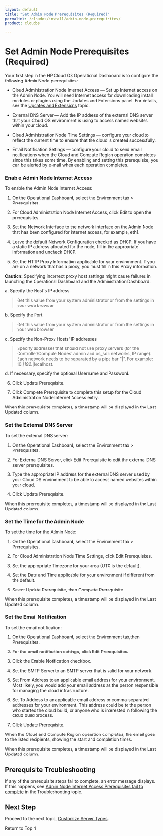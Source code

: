```yaml
---
layout: default
title: "Set Admin Node Prerequisites (Required)"
permalink: /cloudos/install/admin-node-prerequisites/
product: cloudos

---
```


<a name="_top"> </a>

# Set Admin Node Prerequisites (Required)

Your first step in the HP Cloud OS Operational Dashboard is to configure the following Admin Node prerequisites:

* Cloud Administration Node Internet Access &mdash; Set up Internet access on the Admin Node. You will need Internet access for downloading install modules or plugins using the Updates and Extensions panel. For details, see the [Updates and Extensions](/cloudos/install/updates-and-extensions/) topic.

* External DNS Server &mdash;  Add the IP address of the external DNS server that your Cloud OS environment is using to access named websites within your cloud.

* Cloud Administration Node Time Settings &mdash; configure your cloud to reflect the current time to ensure that the cloud is created successfully.

* Email Notification Settings &mdash; configure your cloud to send email notifications when the Cloud and Compute Region operation completes since this takes some time. By enabling and setting
this prerequisite, you can be alerted by e-mail when each operation completes.

### Enable Admin Node Internet Access

To enable the Admin Node Internet Access:

1. On the Operational Dashboard, select the Environment tab > Prerequisites.

2. For Cloud Administration Node Internet Access, click Edit to open the prerequisites.

3. Set the Network Interface to the network interface on the Admin Node that has been configured for internet access, for example, eth1.

4. Leave the default Network Configuration checked as DHCP. If you have a static IP address allocated for the node, fill in the appropriate information and uncheck DHCP.

5. Set the HTTP Proxy Information applicable for your environment. If you are on a network that has a proxy, you must fill in this Proxy information.

**Caution:** Specifying incorrect proxy host settings might cause failures in launching the Operational Dashboard and the Administration Dashboard.

 a. Specify the Host's IP address
 
> Get this value from your system administrator or from the settings in your web browser.
 
 b. Specify the Port

> Get this value from your system administrator or from the settings in your web browser.
 
 c. Specify the Non-Proxy Hosts' IP addresses
	 
> Specify addresses that should not use proxy servers (for the Controller/Compute Nodes' admin and os_sdn networks, IP range). Each network needs to be separated by a pipe bar "|". For example: 10.*|192.*|localhost.
 
 d. If necessary, specify the optional Username and Password.
 
6. Click Update Prerequisite.

7. Click Complete Prerequisite to complete this setup for the Cloud Administration Node Internet Access entry.

When this prerequisite completes, a timestamp will be displayed in the Last Updated column.

### Set the External DNS Server

To set the external DNS server:

1. On the Operational Dashboard, select the Environment tab > Prerequisites.

2. For External DNS Server, click Edit Prerequisite to edit the external DNS server prerequisites.

3. Type the appropriate IP address for the external DNS server used by your Cloud OS environment to be able to access named websites within your cloud.

4. Click Update Prerequisite.

When this prerequisite completes, a timestamp will be displayed in the Last Updated column.

### Set the Time for the Admin Node

To set the time for the Admin Node:

1. On the Operational Dashboard, select the Environment tab > Prerequisites.

2. For Cloud Administration Node Time Settings, click Edit Prerequisites.

3. Set the appropriate Timezone for your area (UTC is the default).

4. Set the Date and Time applicable for your environment if different from the default.
 
5. Select Update Prerequisite, then Complete Prerequisite.
 
When this prerequisite completes, a timestamp will be displayed in the Last Updated column.

### Set the Email Notification

To set the email notification:

1. On the Operational Dashboard, select the Environment tab,then Prerequisites.

2. For the email notification settings, click Edit Prerequisites.

3. Click the Enable Notification checkbox.

4. Set the SMTP Server to an SMTP server that is valid for your network.

5. Set From Address to an applicable email address for your environment. Most likely, you would add your email address as the person responsible for managing the cloud infrastructure.

6. Set To Address to an applicable email address or comma-separated addresses for your environment. This address could be to the person who started the cloud build, or anyone who is interested in following the cloud build process.

7. Click Update Prerequisite. 

When the Cloud and Compute Region operation completes, the email goes to the listed recipients, showing the start and completion times.

When this prerequisite completes, a timestamp will be displayed in the Last Updated column.

## Prerequisite Troubleshooting

If any of the prerequisite steps fail to complete, an error message displays.  If this happens, see [Admin Node Internet
Access Prerequisites fail to complete](/cloudos/troubleshooting/) in the Troubleshooting topic. 

## Next Step

Proceed to the next topic, [Customize Server Types](/cloudos/install/customize-server-types/). 

<a href="#_top" style="padding:14px 0px 14px 0px; text-decoration: none;"> Return to Top &#8593; </a>

